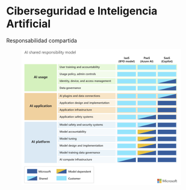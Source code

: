 # Ciberseguridad e Inteligencia Artificial

Responsabilidad compartida&#x20;

<figure><img src=".gitbook/assets/Captura de pantalla 2024-04-23 175237.png" alt=""><figcaption></figcaption></figure>
